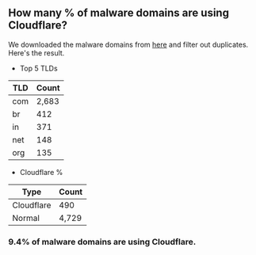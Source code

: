 ## How many % of malware domains are using Cloudflare?


We downloaded the malware domains from [here](https://urlhaus.abuse.ch) and filter out duplicates.
Here's the result.


[//]: # (start replacement)


- Top 5 TLDs

| TLD | Count |
| --- | --- |
| com | 2,683 |
| br | 412 |
| in | 371 |
| net | 148 |
| org | 135 |


- Cloudflare %

| Type | Count |
| --- | --- |
| Cloudflare | 490 |
| Normal | 4,729 |


### 9.4% of malware domains are using Cloudflare.